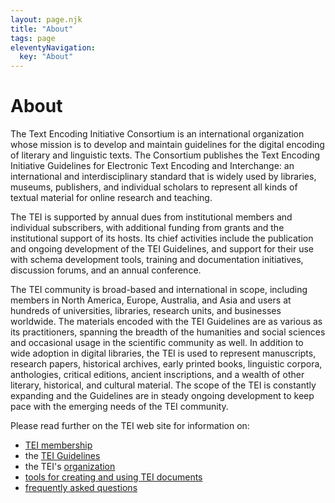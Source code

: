 ```yaml
---
layout: page.njk
title: "About"
tags: page
eleventyNavigation:
  key: "About"
---
```

# About
The Text Encoding Initiative Consortium is an international organization whose mission is to
develop and maintain guidelines for the digital encoding of literary and linguistic texts. The
Consortium publishes the Text Encoding Initiative Guidelines for Electronic Text Encoding and
Interchange: an international and interdisciplinary standard that is widely used by libraries,
museums, publishers, and individual scholars to represent all kinds of textual material for
online research and teaching.


The TEI is supported by annual dues from institutional members and individual subscribers,
with additional funding from grants and the institutional support of its hosts. Its chief
activities include the publication and ongoing development of the TEI Guidelines, and support
for their use with schema development tools, training and documentation initiatives, discussion
forums, and an annual conference.


The TEI community is broad-based and international in scope, including members in North
America, Europe, Australia, and Asia and users at hundreds of universities, libraries, research
units, and businesses worldwide. The materials encoded with the TEI Guidelines are as various as
its practitioners, spanning the breadth of the humanities and social sciences and occasional
usage in the scientific community as well. In addition to wide adoption in digital libraries,
the TEI is used to represent manuscripts, research papers, historical archives, early printed
books, linguistic corpora, anthologies, critical editions, ancient inscriptions, and a wealth of
other literary, historical, and cultural material. The scope of the TEI is constantly expanding
and the Guidelines are in steady ongoing development to keep pace with the emerging needs of the
TEI community.


Please read further on the TEI web site for information on:


* [TEI membership](http://members.tei-c.org/join/)
* the [TEI Guidelines](../Guidelines/)
* the TEI's [organization](https://tei-c.org/about/organization/)
* [tools for creating and using TEI documents](https://wiki.tei-c.org/index.php/Category:Tools)
* [frequently asked questions](faq.xml)
